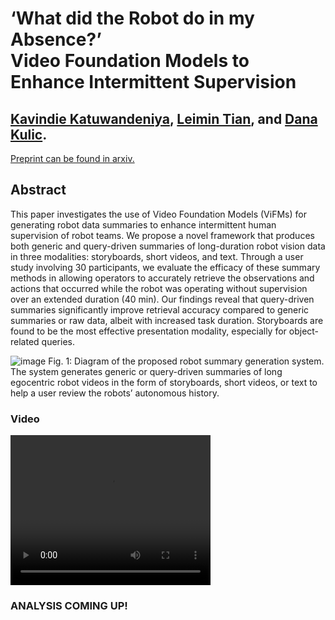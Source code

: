 # ‘What did the Robot do in my Absence?’ <br /> Video Foundation Models to Enhance Intermittent Supervision

## [Kavindie Katuwandeniya](https://people.csiro.au/k/k/kavi-katuwandeniya), [Leimin Tian](https://tianleimin.github.io/), and [Dana Kulic](https://www.monash.edu/engineering/danakulic).

[Preprint can be found in arxiv.](https://arxiv.org/abs/2411.10016)

## Abstract
This paper investigates the use of Video
Foundation Models (ViFMs) for generating robot data summaries
to enhance intermittent human supervision of robot
teams. We propose a novel framework that produces both
generic and query-driven summaries of long-duration robot
vision data in three modalities: storyboards, short videos,
and text. Through a user study involving 30 participants, we
evaluate the efficacy of these summary methods in allowing
operators to accurately retrieve the observations and actions
that occurred while the robot was operating without supervision
over an extended duration (40 min). Our findings reveal that
query-driven summaries significantly improve retrieval accuracy
compared to generic summaries or raw data, albeit with
increased task duration. Storyboards are found to be the most
effective presentation modality, especially for object-related
queries. 

![image](https://github.com/user-attachments/assets/574afb0f-dd58-4f84-ac13-f34dba0f0bff)
Fig. 1: Diagram of the proposed robot summary generation system. The system generates generic or query-driven summaries of long egocentric robot videos in the form of
storyboards, short videos, or text to help a user review the robots’ autonomous history.

### Video

<video width="320" height="240" controls>
  <source src="media/video_attachement.mp4" type="video/mp4">
Your browser does not support the video tag.
</video>

### ANALYSIS COMING UP!

